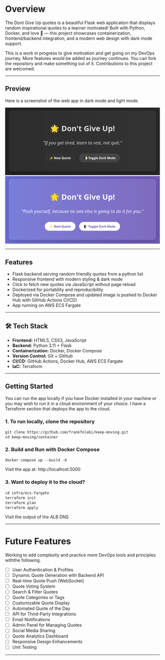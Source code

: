 # Overview

The Dont Give Up quotes is a beautiful Flask web application that displays random inspirational quotes to a learner motivated! Built with Python, Docker, and love 💜 — this project showcases containerization, frontend/backend integration, and a modern web design with dark mode support. 

This is a work in progress to give motivation and get going on my DevOps journey. More features would be added as journey continues. You can fork the repository and make something out of it. Contributions to this project are welcomed.

---

## Preview

Here is a screenshot of the web app in dark mode and light mode. 

![dark-mode-screenshot](./screenshot/dark-mode.png)
![light-mode-screenshot](./screenshot/light-mode.png)

---

## Features

- Flask backend serving random friendly quotes from a python list
- Responsive frontend with modern styling & dark mode
- Click to fetch new quotes via JavaScript without page reload
- Dockerized for portability and reproducibility
- Deployed via Docker Compose and updated image is pushed to Docker Hub with GitHub Actions CI/CD)
- App running on AWS ECS Fargate

---

## 🛠️ Tech Stack

- **Frontend:** HTML5, CSS3, JavaScript
- **Backend:** Python 3.11 + Flask
- **Containerization:** Docker, Docker Compose
- **Version Control:** Git + GitHub
- **CI/CD:** GitHub Actions, Docker Hub, AWS ECS Fargate
- **IaC:** Terraform

---

## Getting Started

You can run the app locally if you have Docker installed in your machine or you may wish to run it in a cloud environment of your choice. I have a Terraform section that deploys the app to the cloud.

### 1. To run locally, clone the repository

```
git clone https://github.com/frankfolabi/keep-moving.git
cd keep-moving/container
```

### 2. Build and Run with Docker Compose

```
docker compose up --build -d
```
Visit the app at: http://localhost:5000

### 3. Want to deploy it to the cloud?

```
cd infra/ecs-fargate
terraform init
terraform plan
terraform apply
```
Visit the output of the ALB DNS

---
# Future Features 

Working to add complexity and practice more DevOps tools and principles withthe following.
- [ ] User Authentication & Profiles
- [ ] Dynamic Quote Generation with Backend API
- [ ] Real-time Quote Push (WebSocket)
- [ ] Quote Voting System
- [ ] Search & Filter Quotes
- [ ] Quote Categories or Tags
- [ ] Customizable Quote Display 
- [ ] Automated Quote of the Day
- [ ] API for Third-Party Integrations
- [ ] Email Notifications 
- [ ] Admin Panel for Managing Quotes
- [ ] Social Media Sharing
- [ ] Quote Analytics Dashboard
- [ ] Responsive Design Enhancements
- [ ] Unit Testing
---
